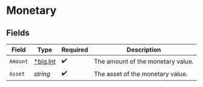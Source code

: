 # Monetary


## Fields

| Field                                       | Type                                        | Required                                    | Description                                 |
| ------------------------------------------- | ------------------------------------------- | ------------------------------------------- | ------------------------------------------- |
| `Amount`                                    | [*big.Int](https://pkg.go.dev/math/big#Int) | :heavy_check_mark:                          | The amount of the monetary value.           |
| `Asset`                                     | *string*                                    | :heavy_check_mark:                          | The asset of the monetary value.            |